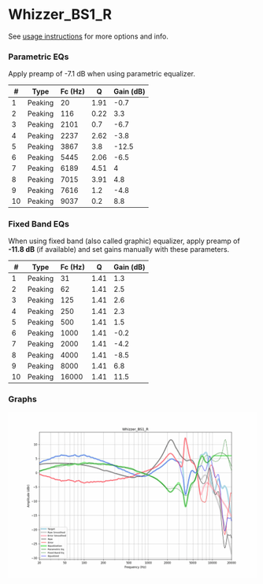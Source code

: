 # Whizzer_BS1_R
See [usage instructions](https://github.com/jaakkopasanen/AutoEq#usage) for more options and info.

### Parametric EQs
Apply preamp of -7.1 dB when using parametric equalizer.

|   # | Type    |   Fc (Hz) |    Q |   Gain (dB) |
|-----|---------|-----------|------|-------------|
|   1 | Peaking |        20 | 1.91 |        -0.7 |
|   2 | Peaking |       116 | 0.22 |         3.3 |
|   3 | Peaking |      2101 | 0.7  |        -6.7 |
|   4 | Peaking |      2237 | 2.62 |        -3.8 |
|   5 | Peaking |      3867 | 3.8  |       -12.5 |
|   6 | Peaking |      5445 | 2.06 |        -6.5 |
|   7 | Peaking |      6189 | 4.51 |         4   |
|   8 | Peaking |      7015 | 3.91 |         4.8 |
|   9 | Peaking |      7616 | 1.2  |        -4.8 |
|  10 | Peaking |      9037 | 0.2  |         8.8 |

### Fixed Band EQs
When using fixed band (also called graphic) equalizer, apply preamp of **-11.8 dB** (if available) and set gains manually with these parameters.

|   # | Type    |   Fc (Hz) |    Q |   Gain (dB) |
|-----|---------|-----------|------|-------------|
|   1 | Peaking |        31 | 1.41 |         1.3 |
|   2 | Peaking |        62 | 1.41 |         2.5 |
|   3 | Peaking |       125 | 1.41 |         2.6 |
|   4 | Peaking |       250 | 1.41 |         2.3 |
|   5 | Peaking |       500 | 1.41 |         1.5 |
|   6 | Peaking |      1000 | 1.41 |        -0.2 |
|   7 | Peaking |      2000 | 1.41 |        -4.2 |
|   8 | Peaking |      4000 | 1.41 |        -8.5 |
|   9 | Peaking |      8000 | 1.41 |         6.8 |
|  10 | Peaking |     16000 | 1.41 |        11.5 |

### Graphs
![](./Whizzer_BS1_R.png)
